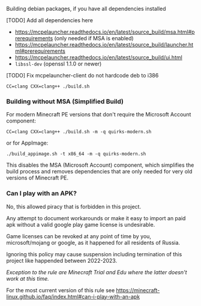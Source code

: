 Building debian packages, if you have all dependencies installed

[TODO] Add all dependencies here
- https://mcpelauncher.readthedocs.io/en/latest/source_build/msa.html#prerequirements (only needed if MSA is enabled)
- https://mcpelauncher.readthedocs.io/en/latest/source_build/launcher.html#prerequirements
- https://mcpelauncher.readthedocs.io/en/latest/source_build/ui.html
- `libssl-dev` (openssl 1.1.0 or newer)

[TODO] Fix mcpelauncher-client do not hardcode deb to i386

`CC=clang CXX=clang++ ./build.sh`

### Building without MSA (Simplified Build)

For modern Minecraft PE versions that don't require the Microsoft Account component:

`CC=clang CXX=clang++ ./build.sh -m -q quirks-modern.sh`

or for AppImage:

`./build_appimage.sh -t x86_64 -m -q quirks-modern.sh`

This disables the MSA (Microsoft Account) component, which simplifies the build process and removes dependencies that are only needed for very old versions of Minecraft PE.

### Can I play with an APK?

No, this allowed piracy that is forbidden in this project.

Any attempt to document workarounds or make it easy to import an paid apk without a valid google play game license is undesirable.

Game licenses can be revoked at any point of time by you, microsoft/mojang or google, as it happened for all residents of Russia.

Ignoring this policy may cause suspension including termination of this project like happended between 2022-2023.

_Exception to the rule are Minecraft Trial and Edu where the latter doesn't work at this time._

For the most current version of this rule see https://minecraft-linux.github.io/faq/index.html#can-i-play-with-an-apk
